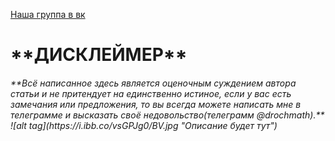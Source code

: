 [Наша группа в вк](https://vk.com/clubmaslov)
<h1> **ДИСКЛЕЙМЕР**
  <h6> **Всё написанное здесь является оценочным суждением автора статьи и не притендует на единственно истиное, если у вас есть замечания или предложения, то вы всегда можете написать мне в телеграмме и высказать своё недовольство(телеграмм @drochmath).**
![alt tag](https://i.ibb.co/vsGPJg0/BV.jpg "Описание будет тут")​
